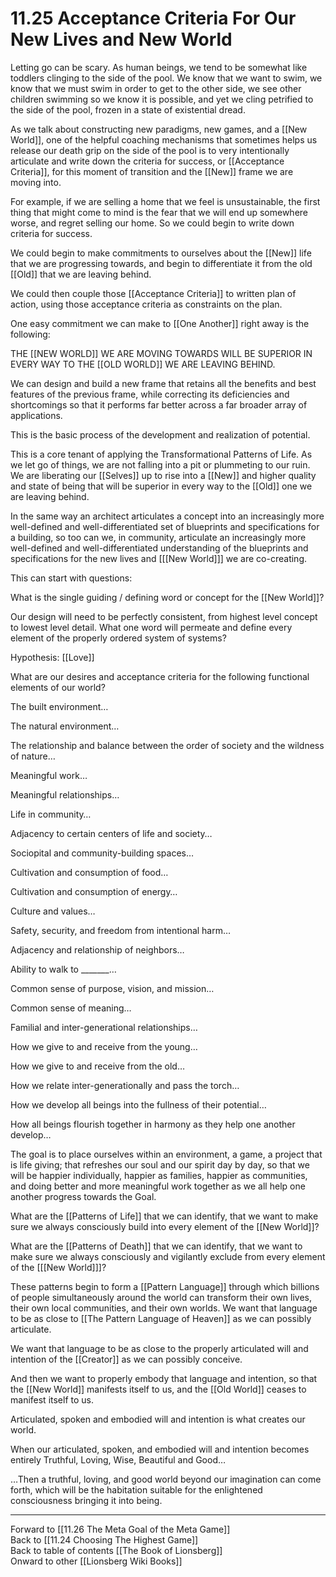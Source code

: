 # 11.25 Acceptance Criteria For Our New Lives and New World

Letting go can be scary. As human beings, we tend to be somewhat like toddlers clinging to the side of the pool. We know that we want to swim, we know that we must swim in order to get to the other side, we see other children swimming so we know it is possible, and yet we cling petrified to the side of the pool, frozen in a state of existential dread.

As we talk about constructing new paradigms, new games, and a [[New World]], one of the helpful coaching mechanisms that sometimes helps us release our death grip on the side of the pool is to very intentionally articulate and write down the criteria for success, or [[Acceptance Criteria]], for this moment of transition and the [[New]] frame we are moving into.

For example, if we are selling a home that we feel is unsustainable, the first thing that might come to mind is the fear that we will end up somewhere worse, and regret selling our home. So we could begin to write down criteria for success.

We could begin to make commitments to ourselves about the [[New]] life that we are progressing towards, and begin to differentiate it from the old [[Old]] that we are leaving behind.

We could then couple those [[Acceptance Criteria]] to written plan of action, using those acceptance criteria as constraints on the plan.

One easy commitment we can make to [[One Another]] right away is the following:  

THE [[NEW WORLD]] WE ARE MOVING TOWARDS WILL BE SUPERIOR IN EVERY WAY TO THE [[OLD WORLD]] WE ARE LEAVING BEHIND.

We can design and build a new frame that retains all the benefits and best features of the previous frame, while correcting its deficiencies and shortcomings so that it performs far better across a far broader array of applications.

This is the basic process of the development and realization of potential.

This is a core tenant of applying the Transformational Patterns of Life. As we let go of things, we are not falling into a pit or plummeting to our ruin. We are liberating our [[Selves]] up to rise into a [[New]] and higher quality and state of being that will be superior in every way to the [[Old]] one we are leaving behind.

In the same way an architect articulates a concept into an increasingly more well-defined and well-differentiated set of blueprints and specifications for a building, so too can we, in community, articulate an increasingly more well-defined and well-differentiated understanding of the blueprints and specifications for the new lives and [[[New World]]] we are co-creating.

This can start with questions:

What is the single guiding / defining word or concept for the [[New World]]? 

Our design will need to be perfectly consistent, from highest level concept to lowest level detail. What one word will permeate and define every element of the properly ordered system of systems?

Hypothesis: [[Love]]

What are our desires and acceptance criteria for the following functional elements of our world?

The built environment…

The natural environment…

The relationship and balance between the order of society and the wildness of nature…

Meaningful work…

Meaningful relationships…

Life in community…

Adjacency to certain centers of life and society…

Sociopital and community-building spaces…

Cultivation and consumption of food…

Cultivation and consumption of energy…

Culture and values…

Safety, security, and freedom from intentional harm…

Adjacency and relationship of neighbors…

Ability to walk to _______…

Common sense of purpose, vision, and mission…

Common sense of meaning…

Familial and inter-generational relationships…

How we give to and receive from the young…

How we give to and receive from the old…

How we relate inter-generationally and pass the torch…

How we develop all beings into the fullness of their potential…

How all beings flourish together in harmony as they help one another develop…

The goal is to place ourselves within an environment, a game, a project that is life giving; that refreshes our soul and our spirit day by day, so that we will be happier individually, happier as families, happier as communities, and doing better and more meaningful work together as we all help one another progress towards the Goal.

What are the [[Patterns of Life]] that we can identify, that we want to make sure we always consciously build into every element of the [[New World]]?

What are the [[Patterns of Death]] that we can identify, that we want to make sure we always consciously and vigilantly exclude from every element of the [[[New World]]]?

These patterns begin to form a [[Pattern Language]] through which billions of people simultaneously around the world can transform their own lives, their own local communities, and their own worlds. We want that language to be as close to [[The Pattern Language of Heaven]] as we can possibly articulate.

We want that language to be as close to the properly articulated will and intention of the [[Creator]] as we can possibly conceive.

And then we want to properly embody that language and intention, so that the [[New World]] manifests itself to us, and the [[Old World]] ceases to manifest itself to us.

Articulated, spoken and embodied will and intention is what creates our world.

When our articulated, spoken, and embodied will and intention becomes entirely Truthful, Loving, Wise, Beautiful and Good…

…Then a truthful, loving, and good world beyond our imagination can come forth, which will be the habitation suitable for the enlightened consciousness bringing it into being.

___

Forward to [[11.26 The Meta Goal of the Meta Game]]  
Back to [[11.24 Choosing The Highest Game]]  
Back to table of contents [[The Book of Lionsberg]]  
Onward to other [[Lionsberg Wiki Books]]  
